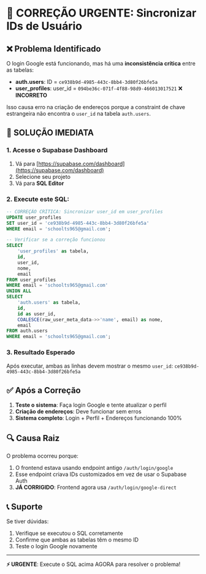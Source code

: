 # 🚨 CORREÇÃO URGENTE: Sincronizar IDs de Usuário

## ❌ Problema Identificado

O login Google está funcionando, mas há uma **inconsistência crítica** entre as tabelas:

- **auth.users**: ID = `ce938b9d-4985-443c-8bb4-3d80f26bfe5a`
- **user_profiles**: user_id = `094be36c-071f-4f88-98d9-466013017521` ❌ **INCORRETO**

Isso causa erro na criação de endereços porque a constraint de chave estrangeira não encontra o `user_id` na tabela `auth.users`.

## 🔧 SOLUÇÃO IMEDIATA

### 1. Acesse o Supabase Dashboard
1. Vá para [https://supabase.com/dashboard](https://supabase.com/dashboard)
2. Selecione seu projeto
3. Vá para **SQL Editor**

### 2. Execute este SQL:

```sql
-- CORREÇÃO CRÍTICA: Sincronizar user_id em user_profiles
UPDATE user_profiles 
SET user_id = 'ce938b9d-4985-443c-8bb4-3d80f26bfe5a' 
WHERE email = 'schoolts965@gmail.com';

-- Verificar se a correção funcionou
SELECT 
    'user_profiles' as tabela,
    id, 
    user_id, 
    nome, 
    email 
FROM user_profiles 
WHERE email = 'schoolts965@gmail.com'
UNION ALL
SELECT 
    'auth.users' as tabela,
    id, 
    id as user_id, 
    COALESCE(raw_user_meta_data->>'name', email) as nome,
    email 
FROM auth.users 
WHERE email = 'schoolts965@gmail.com';
```

### 3. Resultado Esperado
Após executar, ambas as linhas devem mostrar o mesmo `user_id`: `ce938b9d-4985-443c-8bb4-3d80f26bfe5a`

## ✅ Após a Correção

1. **Teste o sistema**: Faça login Google e tente atualizar o perfil
2. **Criação de endereços**: Deve funcionar sem erros
3. **Sistema completo**: Login + Perfil + Endereços funcionando 100%

## 🔍 Causa Raiz

O problema ocorreu porque:
1. O frontend estava usando endpoint antigo `/auth/login/google` 
2. Esse endpoint criava IDs customizados em vez de usar o Supabase Auth
3. **JÁ CORRIGIDO**: Frontend agora usa `/auth/login/google-direct`

## 📞 Suporte

Se tiver dúvidas:
1. Verifique se executou o SQL corretamente
2. Confirme que ambas as tabelas têm o mesmo ID
3. Teste o login Google novamente

---

**⚡ URGENTE**: Execute o SQL acima AGORA para resolver o problema!